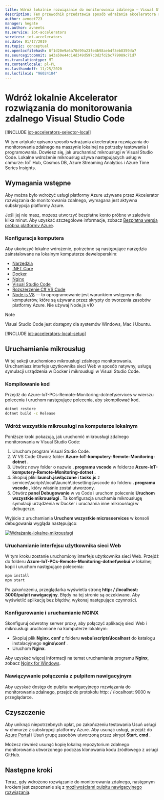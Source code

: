 ```yaml
---
title: Wdróż lokalnie rozwiązanie do monitorowania zdalnego — Visual Studio Code — Azure | Microsoft Docs
description: Ten przewodnik przedstawia sposób wdrażania akceleratora rozwiązania do monitorowania zdalnego na maszynie lokalnej przy użyciu Visual Studio Code do testowania i programowania.
author: avneet723
manager: hegate
ms.author: avneets
ms.service: iot-accelerators
services: iot-accelerators
ms.date: 01/17/2019
ms.topic: conceptual
ms.openlocfilehash: 8f1d20e9a6a78d99a23fe4b98aeb4f3eb8359da7
ms.sourcegitcommit: a43a59e44c14d349d597c3d2fd2bc779989c71d7
ms.translationtype: MT
ms.contentlocale: pl-PL
ms.lasthandoff: 11/25/2020
ms.locfileid: "96024184"
---
```

# <a name="deploy-the-remote-monitoring-solution-accelerator-locally---visual-studio-code"></a>Wdróż lokalnie Akcelerator rozwiązania do monitorowania zdalnego Visual Studio Code

[!INCLUDE [iot-accelerators-selector-local](../../includes/iot-accelerators-selector-local.md)]

W tym artykule opisano sposób wdrażania akceleratora rozwiązania do monitorowania zdalnego na maszynie lokalnej na potrzeby testowania i programowania. Dowiesz się, jak uruchamiać mikrousługi w Visual Studio Code. Lokalne wdrożenie mikrousług używa następujących usług w chmurze: IoT Hub, Cosmos DB, Azure Streaming Analytics i Azure Time Series Insights.

## <a name="prerequisites"></a>Wymagania wstępne

Aby można było wdrożyć usługi platformy Azure używane przez Akcelerator rozwiązania do monitorowania zdalnego, wymagana jest aktywna subskrypcja platformy Azure.

Jeśli jej nie masz, możesz utworzyć bezpłatne konto próbne w zaledwie kilka minut. Aby uzyskać szczegółowe informacje, zobacz [Bezpłatna wersja próbna platformy Azure](https://azure.microsoft.com/pricing/free-trial/).

### <a name="machine-setup"></a>Konfiguracja komputera

Aby ukończyć lokalne wdrożenie, potrzebne są następujące narzędzia zainstalowane na lokalnym komputerze deweloperskim:

* [Narzędzia](https://git-scm.com/)
* [.NET Core](https://dotnet.microsoft.com/download)
* [Docker](https://www.docker.com)
* [Nginx](https://nginx.org/en/download.html)
* [Visual Studio Code](https://code.visualstudio.com/)
* [Rozszerzenie C# VS Code](https://code.visualstudio.com/docs/languages/csharp)
* [Node.js V8](https://nodejs.org/) — to oprogramowanie jest warunkiem wstępnym dla komputerów, które są używane przez skrypty do tworzenia zasobów platformy Azure. Nie używaj Node.js v10

> [!NOTE]
> Visual Studio Code jest dostępny dla systemów Windows, Mac i Ubuntu.

[!INCLUDE [iot-accelerators-local-setup](../../includes/iot-accelerators-local-setup.md)]

## <a name="run-the-microservices"></a>Uruchamianie mikrousług

W tej sekcji uruchomiono mikrousługi zdalnego monitorowania. Uruchamiasz interfejs użytkownika sieci Web w sposób natywny, usługę symulacji urządzenia w Docker i mikrousługi w Visual Studio Code.

### <a name="build-the-code"></a>Kompilowanie kod

Przejdź do Azure-IoT-PCs-Remote-Monitoring-dotnet\services w wierszu polecenia i uruchom następujące polecenia, aby skompilować kod.

```cmd
dotnet restore
dotnet build -c Release
```

### <a name="deploy-all-other-microservices-on-local-machine"></a>Wdróż wszystkie mikrousługi na komputerze lokalnym

Poniższe kroki pokazują, jak uruchomić mikrousługi zdalnego monitorowania w Visual Studio Code:

1. Uruchom program Visual Studio Code.
1. W VS Code Otwórz folder **Azure-IoT-komputery-Remote-Monitoring-dotnet** .
1. Utwórz nowy folder o nazwie **. programu vscode** w folderze **Azure-IoT-komputery-Remote-Monitoring-dotnet** .
1. Skopiuj pliki **launch.jswłączone** i **tasks.js** z services\scripts\local\launch\idesettings\vscode do folderu **. programu vscode** , który właśnie został utworzony.
1. Otwórz **panel Debugowanie** w vs Code i uruchom polecenie **Uruchom wszystkie mikrousługi** . Ta konfiguracja uruchamia mikrousługę symulacji urządzenia w Docker i uruchamia inne mikrousługi w debugerze.

Wyjście z uruchamiania **Uruchom wszystkie microsoervices** w konsoli debugowania wygląda następująco:

[![Wdrażanie-lokalne-mikrousługi](./media/deploy-locally-vscode/auth-debug-results-inline.png)](./media/deploy-locally-vscode/auth-debug-results-expanded.png#lightbox)

### <a name="run-the-web-ui"></a>Uruchamianie interfejsu użytkownika sieci Web

W tym kroku zostanie uruchomiony interfejs użytkownika sieci Web. Przejdź do folderu **Azure-IoT-PCs-Remote-Monitoring-dotnet\webui** w lokalnej kopii i uruchom następujące polecenia:

```cmd
npm install
npm start
```

Po zakończeniu, przeglądarka wyświetla stronę **http: \/ /localhost: 3000/pulpit nawigacyjny**. Błędy na tej stronie są oczekiwane. Aby wyświetlić aplikację bez błędów, wykonaj następujące czynności.

### <a name="configure-and-run-nginx"></a>Konfigurowanie i uruchamianie NGINX

Skonfiguruj odwrotny serwer proxy, aby połączyć aplikację sieci Web i mikrousługi uruchomione na komputerze lokalnym:

* Skopiuj plik **Nginx. conf** z folderu **webui\scripts\localhost** do katalogu instalacyjnego **nginx\conf** .
* Uruchom **Nginx**.

Aby uzyskać więcej informacji na temat uruchamiania programu **Nginx**, zobacz [Nginx for Windows](https://nginx.org/en/docs/windows.html).

### <a name="connect-to-the-dashboard"></a>Nawiązywanie połączenia z pulpitem nawigacyjnym

Aby uzyskać dostęp do pulpitu nawigacyjnego rozwiązania do monitorowania zdalnego, przejdź do protokołu http: \/ /localhost: 9000 w przeglądarce.

## <a name="clean-up"></a>Czyszczenie

Aby uniknąć niepotrzebnych opłat, po zakończeniu testowania Usuń usługi w chmurze z subskrypcji platformy Azure. Aby usunąć usługi, przejdź do [Azure Portal](https://ms.portal.azure.com) i Usuń grupę zasobów utworzoną przez skrypt **Start. cmd** .

Możesz również usunąć kopię lokalną repozytorium zdalnego monitorowania utworzonego podczas klonowania kodu źródłowego z usługi GitHub.

## <a name="next-steps"></a>Następne kroki

Teraz, gdy wdrożono rozwiązanie do monitorowania zdalnego, następnym krokiem jest zapoznanie się z [możliwościami pulpitu nawigacyjnego rozwiązania](quickstart-remote-monitoring-deploy.md).
